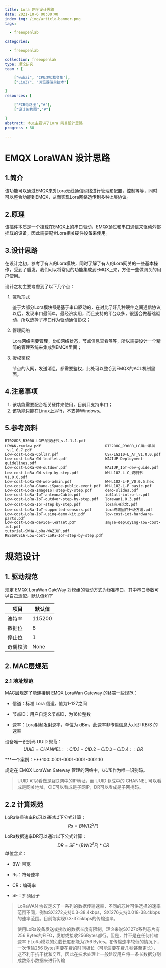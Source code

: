 ```yaml
---
title: Lora 网关设计思路
date: 2021-10-6 00:00:00
index_img: /img/article-banner.png
tags:

  - freeopenlab

categories:

  - freeopenlab

collection: freeopenlab
type: 理论研究
team : [

    ["wwhai", "CPU虚拟指令集"],
    ["LiuZY", "浏览器渲染技术"]

]
resources: [

    ["PCB电路图","#"],
    ["设计架构图","#"]

]
abstract: 本文主要讲了Lora 网关设计思路
progress : 80

---
```


# EMQX LoraWAN 设计思路

## 1.简介

该功能可以通过EMQX来对Lora无线通信网络进行管理和配置，控制等等，同时可以整合功能到EMQX，从而实现Lora网络透传到多种上层协议。

## 2.原理

该插件本质是一个挂载在EMQX上的串口驱动，EMQX通过和串口通信来驱动外部挂载的设备，因此需要配合Lora相关硬件设备来使用。
## 3.设计思路

在设计之初，参考了有人的Lora模块，同时了解了有人的Lora网关的一些基本操作，受到了启发，我们可以将常见的功能集成到EMQX上来，方便一些做网关的用户使用。

设计之初主要考虑到了以下几个点：

1. 驱动形式

   鉴于大部分Lora模块都是基于串口驱动的，在对比了好几种硬件之间通信协议以后，发现串口最简单，最经济实用，而且支持的平台众多，很适合做基础驱动，所以选择了串口作为驱动通信协议；

2. 管理网络

   Lora网络需要管理，比如网络状态，节点信息查看等等，所以需要设计一个精简的管理系统来集成到EMQX里面；

3. 授权鉴权

   节点的入网，发送消息，都需要鉴权，此处可以整合到EMQX的ACL机制里面。

## 4.注意事项

1. 该功能需要配合相关硬件来使用，目前只支持串口；
2. 该功能只能在Linux上运行，不支持Windows。

## 5.参考资料

```shell
RT028DS_R3000-LG产品规格书_v.1.1.1.pdf
LPWAN-review.pdf                             RT028UG_R3000_LG用户手册_v.1.0.7.pdf
Low-cost-LoRa-Collar.pdf                     USR-LG210-L_AT_V1.0.0.pdf
Low-cost-LoRa-GW-leaflet.pdf                 WAZIUP-Deployment-guidelines.pdf
Low-cost-LoRa-GW-outdoor.pdf                 WAZIUP_IoT-dev-guide.pdf
Low-cost-LoRa-GW-step-by-step.pdf            WH-L102-L-C_说明书V1.0.0.pdf
Low-cost-LoRa-GW-web-admin.pdf               WH-L102-L-P_V0.0.5.hex
Low-cost-LoRa-Ghana-iSpace-public-event.pdf  WH-L102-L-P_basic.pdf
Low-cost-LoRa-ImageIoT-step-by-step.pdf      demo-slides.pdf
Low-cost-LoRa-IoT-antennaCable.pdf           iot4all-intro-lr.pdf
Low-cost-LoRa-IoT-outdoor-step-by-step.pdf   lorawan1.0.3.pdf
Low-cost-LoRa-IoT-step-by-step.pdf           lora应用论文.pdf
Low-cost-LoRa-IoT-supported-sensors.pdf      lora终端固件升级方法.pdf
Low-cost-LoRa-IoT-using-demo-kit.pdf         low-cost-iot-hardware-parts.pdf
Low-cost-LoRa-device-leaflet.pdf             smyle-deploying-low-cost-iot.pdf
tutorial-SWHW-LoRa-WAZIUP.pdf
RESSACS16-Low-cost-LoRa-IoT-step-by-step.pdf
```




# 规范设计

## 1. 驱动规范

规定 EMQX LoraWan GateWay 对模组的驱动方式为标准串口，其中串口参数可以自己适配，默认值如下：

| 项目     | 默认值 |
| -------- | ------ |
| 波特率   | 115200 |
| 数据位   | 8      |
| 停止位   | 1      |
| 奇偶校验 | None   |

## 2. MAC层规范

### 2.1 地址规范

MAC层规定了能连接到 EMQX LoraWan Gateway 的终端一些规范：

- 信道：标准 Lora 信道，值为1-127之间

- 节点ID：用户自定义节点ID，为16位整数

- 速率：Lora射频发射速率，单位为 dBm，此速率非传输信息大小即 KB/S 的速率


设备唯一识别码 UUID 规范：
$$
UUID = CHANNEL::CID.1-CID.2-CID.3-CID.4::DR
$$

***一个案例：***100::0001-0001-0001-0001.10

规定在  EMQX LoraWan Gateway 管理的网络中，*UUID*作为唯一识别码。

> UUID 可以看做是互联网中的IP地址，而 UUID 组成中的 CHANNEL 可以看成是网关地址，CID可以看成是子网IP，DR可以看成是子网掩码。

## 2.2 计算规范

LoRa符号速率Rs可以通过以下公式计算：
$$
Rs=BW/(2^SF)
$$

LoRa数据速率DR可以通过以下公式计算：
$$
DR= SF*( BW/2^SF)*CR
$$
单位含义：

- BW: 带宽

- Rs：符号速率
- CR：编码率
- SF：扩频因子

>LoRaWAN 协议定义了一系列的数据传输速率，不同的芯片可供选择的速率范围不同，例如SX1272支持0.3-38.4kbps，SX1276支持0.018-38.4kbps的速率范围。目前能实现0.3-37.5kbps的传输速率。
>
>使用LoRa设备发送或接收的数据长度有限制，理论来说SX127x系列芯片有256 Bytes的FIFO，发射或接收256Bytes都行。但是，并不是在任何传输速率下LoRa模块的负载长度都能为256 Bytes。在传输速率较低的情况下，一次传输256 Bytes需要花费的时间极长（可能需要花费几秒甚至更长），这不利于抗干扰和交互，因此在技术处理上一般建议用户将一条长数据分割成数条小数据来进行传输

